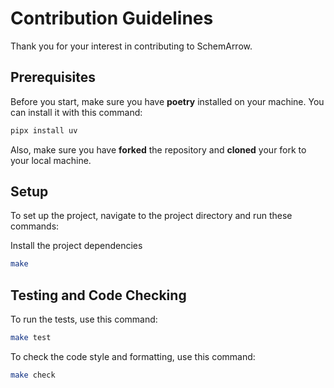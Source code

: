 # Contribution Guidelines
Thank you for your interest in contributing to SchemArrow.

## Prerequisites
Before you start, make sure you have **poetry** installed on your machine. You can install it with this command:

```bash
pipx install uv
```

Also, make sure you have **forked** the repository and **cloned** your fork to your local machine.

## Setup
To set up the project, navigate to the project directory and run these commands:

Install the project dependencies
```bash
make
```


## Testing and Code Checking
To run the tests, use this command:

```bash
make test
```

To check the code style and formatting, use this command:

```bash
make check
```
